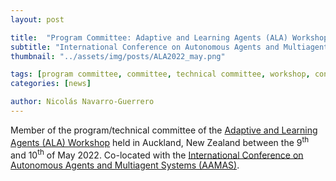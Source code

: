 ```yaml
---
layout: post

title:  "Program Committee: Adaptive and Learning Agents (ALA) Workshop"
subtitle: "International Conference on Autonomous Agents and Multiagent Systems (AAMAS)"
thumbnail: "../assets/img/posts/ALA2022_may.png"

tags: [program committee, committee, technical committee, workshop, conference]
categories: [news]

author: Nicolás Navarro-Guerrero
---
```


Member of the program/technical committee of the <a href="https://ala2022.github.io/" target="_blank">Adaptive and Learning Agents (ALA) Workshop</a> held in Auckland, New Zealand between the 9<sup>th</sup> and 10<sup>th</sup> of May 2022. Co-located with the <a href="https://aamas2022-conference.auckland.ac.nz/" target="_blank">International Conference on Autonomous Agents and Multiagent Systems (AAMAS)</a>.

<!--more-->

